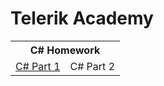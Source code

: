 <html>
  <h1>Telerik Academy</h1>
  <table>
    <tr><th colspan = "2">C# Homework</th></tr>
    <tr>
      <td><a href="https://github.com/Warez888/Telerik-Academy-Homework/tree/master/C%23%20Part%201">C# Part 1</a></td>
      <td>C# Part 2</td>
    </tr>
  </table>
</html>
